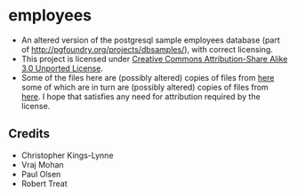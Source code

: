 # employees

- An altered version of the postgresql sample employees database (part of http://pgfoundry.org/projects/dbsamples/), with correct licensing.
- This project is licensed under [Creative Commons Attribution-Share Alike 3.0 Unported License](https://creativecommons.org/licenses/by-sa/3.0/).
- Some of the files here are (possibly altered) copies of files from [here](https://github.com/vrajmohan/pgsql-sample-data) some of which are in turn are (possibly altered) copies of files from [here](https://dev.mysql.com/doc/employee/en/).
I hope that satisfies any need for attribution required by the license.

Credits
---
* Christopher Kings-Lynne
* Vraj Mohan
* Paul Olsen
* Robert Treat
